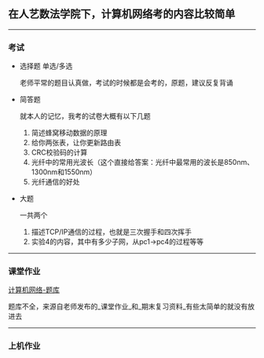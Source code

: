 ## 在人艺数法学院下，计算机网络考的内容比较简单

---

### 考试

- 选择题 单选/多选

  老师平常的题目认真做，考试的时候都是会考的，原题，建议反复背诵

- 简答题

  就本人的记忆，我考的试卷大概有以下几题

  1. 简述蜂窝移动数据的原理
  2. 给你两张表，让你更新路由表
  3. CRC校验码的计算
  4. 光纤中的常用光波长（这个直接给答案：光纤中最常用的波长是850nm、1300nm和1550nm）
  5. 光纤通信的好处

- 大题

  一共两个

  1. 描述TCP/IP通信的过程，也就是三次握手和四次挥手
  2. 实验4的内容，其中有多少子网，从pc1->pc4的过程等等


---

### 课堂作业

 [计算机网络-题库](计算机网络-题库.md) 

题库不全，来源自老师发布的_课堂作业_和_期末复习资料_有些太简单的就没有放进去

---

### 上机作业

